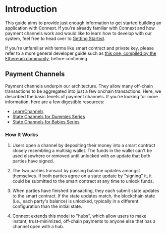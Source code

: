# Introduction

This guide aims to provide just enough information to get started building an application with Connext. If you're already familiar with Connext and how payment channels work and would like to learn how to develop with our system, feel free to head over to [Getting Started](../usage/gettingStarted.md).

If you're unfamiliar with terms like smart contract and private key, please refer to a more general developer guide such as [this one, compiled by the Ethereum community](https://github.com/ethereum/wiki/wiki/Ethereum-Development-Tutorial), before continuing.

## Payment Channels

Payment channels underpin our architecture. They allow many off-chain transactions to be aggregated into just a few onchain transactions. Here, we described the basic tenets of payment channels. If you're looking for more information, here are a few digestible resources:

* [LearnChannels](https://learnchannels.org/)
* [State Channels for Dummies Series](https://medium.com/blockchannel/counterfactual-for-dummies-part-1-8ff164f78540)
* [State Channels for Babies Series](https://medium.com/connext/state-channels-for-babies-c39a8001d9af)

### How It Works

1. Users open a channel by depositing their money into a smart contract closely resembling a multisig wallet. The funds in the wallet can't be used elsewhere or removed until unlocked with an update that both parties have signed.

2. The two parties transact by passing balance updates amongst themselves. If both parties agree on a state update by "signing" it, it could be submitted to the smart contract at any time to unlock funds.

3. When parties have finished transacting, they each submit state updates to the smart contract. If the state updates match, the blockchain state (i.e., each party's balance) is unlocked, typically in a different configuration than the initial state.

4. Connext extends this model to "hubs", which allow users to make instant, trust-minimized, off-chain payments to anyone else that has a channel open with a hub.